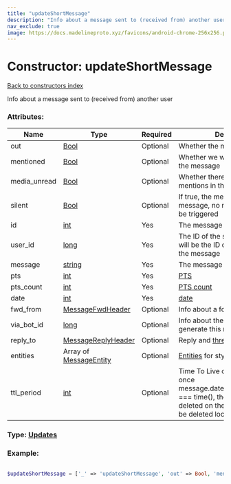 ```yaml
---
title: "updateShortMessage"
description: "Info about a message sent to (received from) another user"
nav_exclude: true
image: https://docs.madelineproto.xyz/favicons/android-chrome-256x256.png
---
```

# Constructor: updateShortMessage  
[Back to constructors index](/API_docs/constructors/index.html)



Info about a message sent to (received from) another user

### Attributes:

| Name     |    Type       | Required | Description |
|----------|---------------|----------|-------------|
|out|[Bool](/API_docs/types/Bool.html) | Optional|Whether the message is outgoing|
|mentioned|[Bool](/API_docs/types/Bool.html) | Optional|Whether we were mentioned in the message|
|media\_unread|[Bool](/API_docs/types/Bool.html) | Optional|Whether there are some **unread** mentions in this message|
|silent|[Bool](/API_docs/types/Bool.html) | Optional|If true, the message is a silent message, no notifications should be triggered|
|id|[int](/API_docs/types/int.html) | Yes|The message ID|
|user\_id|[long](/API_docs/types/long.html) | Yes|The ID of the sender (if `outgoing` will be the ID of the destination) of the message|
|message|[string](/API_docs/types/string.html) | Yes|The message|
|pts|[int](/API_docs/types/int.html) | Yes|[PTS](https://core.telegram.org/api/updates)|
|pts\_count|[int](/API_docs/types/int.html) | Yes|[PTS count](https://core.telegram.org/api/updates)|
|date|[int](/API_docs/types/int.html) | Yes|[date](https://core.telegram.org/api/updates)|
|fwd\_from|[MessageFwdHeader](/API_docs/types/MessageFwdHeader.html) | Optional|Info about a forwarded message|
|via\_bot\_id|[long](/API_docs/types/long.html) | Optional|Info about the inline bot used to generate this message|
|reply\_to|[MessageReplyHeader](/API_docs/types/MessageReplyHeader.html) | Optional|Reply and [thread](https://core.telegram.org/api/threads) information|
|entities|Array of [MessageEntity](/API_docs/types/MessageEntity.html) | Optional|[Entities](https://core.telegram.org/api/entities) for styled text|
|ttl\_period|[int](/API_docs/types/int.html) | Optional|Time To Live of the message, once message.date+message.ttl\_period === time(), the message will be deleted on the server, and must be deleted locally as well.|



### Type: [Updates](/API_docs/types/Updates.html)


### Example:

```php

$updateShortMessage = ['_' => 'updateShortMessage', 'out' => Bool, 'mentioned' => Bool, 'media_unread' => Bool, 'silent' => Bool, 'id' => int, 'user_id' => long, 'message' => 'string', 'pts' => int, 'pts_count' => int, 'date' => int, 'fwd_from' => MessageFwdHeader, 'via_bot_id' => long, 'reply_to' => MessageReplyHeader, 'entities' => [MessageEntity, MessageEntity], 'ttl_period' => int];
```  
